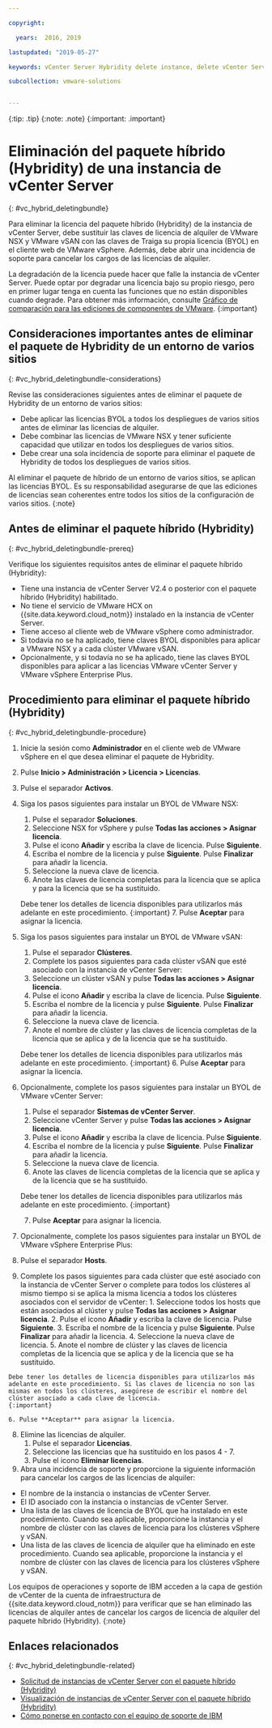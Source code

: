 ```yaml
---

copyright:

  years:  2016, 2019

lastupdated: "2019-05-27"

keywords: vCenter Server Hybridity delete instance, delete vCenter Server Hybridity, remove vCenter Server Hybridity

subcollection: vmware-solutions


---
```


{:tip: .tip}
{:note: .note}
{:important: .important}

# Eliminación del paquete híbrido (Hybridity) de una instancia de vCenter Server
{: #vc_hybrid_deletingbundle}

Para eliminar la licencia del paquete híbrido (Hybridity) de la instancia de vCenter Server, debe sustituir las claves de licencia de alquiler de VMware NSX y VMware vSAN con las claves de Traiga su propia licencia (BYOL) en el cliente web de VMware vSphere. Además, debe abrir una incidencia de soporte para cancelar los cargos de las licencias de alquiler.

La degradación de la licencia puede hacer que falle la instancia de vCenter Server. Puede optar por degradar una licencia bajo su propio riesgo, pero en primer lugar tenga en cuenta las funciones que no están disponibles cuando degrade. Para obtener más información, consulte [Gráfico de comparación para las ediciones de componentes de VMware](/docs/services/vmwaresolutions/archiref/solution?topic=vmware-solutions-solution-appendix).
{:important}

## Consideraciones importantes antes de eliminar el paquete de Hybridity de un entorno de varios sitios
{: #vc_hybrid_deletingbundle-considerations}

Revise las consideraciones siguientes antes de eliminar el paquete de Hybridity de un entorno de varios sitios:

* Debe aplicar las licencias BYOL a todos los despliegues de varios sitios antes de eliminar las licencias de alquiler.
* Debe combinar las licencias de VMware NSX y tener suficiente capacidad que utilizar en todos los despliegues de varios sitios.
* Debe crear una sola incidencia de soporte para eliminar el paquete de Hybridity de todos los despliegues de varios sitios.

Al eliminar el paquete de híbrido de un entorno de varios sitios, se aplican las licencias BYOL. Es su responsabilidad asegurarse de que las ediciones de licencias sean coherentes entre todos los sitios de la configuración de varios sitios.
{:note}

## Antes de eliminar el paquete híbrido (Hybridity)
{: #vc_hybrid_deletingbundle-prereq}

Verifique los siguientes requisitos antes de eliminar el paquete híbrido (Hybridity):

* Tiene una instancia de vCenter Server V2.4 o posterior con el paquete híbrido (Hybridity) habilitado.
* No tiene el servicio de VMware HCX on {{site.data.keyword.cloud_notm}} instalado en la instancia de vCenter Server.
* Tiene acceso al cliente web de VMware vSphere como administrador.
* Si todavía no se ha aplicado, tiene claves BYOL disponibles para aplicar a VMware NSX y a cada clúster VMware vSAN.
* Opcionalmente, y si todavía no se ha aplicado, tiene las claves BYOL disponibles para aplicar a las licencias VMware vCenter Server y VMware vSphere Enterprise Plus.

## Procedimiento para eliminar el paquete híbrido (Hybridity)
{: #vc_hybrid_deletingbundle-procedure}

1. Inicie la sesión como **Administrador** en el cliente web de VMware vSphere en el que desea eliminar el paquete de Hybridity.
2. Pulse **Inicio > Administración > Licencia > Licencias**.
3. Pulse el separador **Activos**.
4. Siga los pasos siguientes para instalar un BYOL de VMware NSX:
   1. Pulse el separador **Soluciones**.
   2. Seleccione NSX for vSphere y pulse **Todas las acciones > Asignar licencia**.
   3. Pulse el icono **Añadir** y escriba la clave de licencia. Pulse **Siguiente**.
   4. Escriba el nombre de la licencia y pulse **Siguiente**. Pulse **Finalizar** para añadir la licencia.
   5. Seleccione la nueva clave de licencia.
   6. Anote las claves de licencia completas para la licencia que se aplica y para la licencia que se ha sustituido.

   Debe tener los detalles de licencia disponibles para utilizarlos más adelante en este procedimiento.
   {:important}
   7. Pulse **Aceptar** para asignar la licencia.
5. Siga los pasos siguientes para instalar un BYOL de VMware vSAN:
   1. Pulse el separador **Clústeres**.
   2. Complete los pasos siguientes para cada clúster vSAN que esté asociado con la instancia de vCenter Server:
    1. Seleccione un clúster vSAN y pulse **Todas las acciones > Asignar licencia**.
    2. Pulse el icono **Añadir** y escriba la clave de licencia. Pulse **Siguiente**.
    3. Escriba el nombre de la licencia y pulse **Siguiente**. Pulse **Finalizar** para añadir la licencia.
    4. Seleccione la nueva clave de licencia.
    5. Anote el nombre de clúster y las claves de licencia completas de la licencia que se aplica y de la licencia que se ha sustituido.

    Debe tener los detalles de licencia disponibles para utilizarlos más adelante en este procedimiento.
    {:important}
    6. Pulse **Aceptar** para asignar la licencia.
6. Opcionalmente, complete los pasos siguientes para instalar un BYOL de VMware vCenter Server:
   1. Pulse el separador **Sistemas de vCenter Server**.
   2. Seleccione vCenter Server y pulse **Todas las acciones > Asignar licencia**.
   3. Pulse el icono **Añadir** y escriba la clave de licencia. Pulse **Siguiente**.
   4. Escriba el nombre de la licencia y pulse **Siguiente**. Pulse **Finalizar** para añadir la licencia.
   5. Seleccione la nueva clave de licencia.
   6. Anote las claves de licencia completas de la licencia que se aplica y de la licencia que se ha sustituido.

   Debe tener los detalles de licencia disponibles para utilizarlos más adelante en este procedimiento.
   {:important}

   7. Pulse **Aceptar** para asignar la licencia.
7. Opcionalmente, complete los pasos siguientes para instalar un BYOL de VMware vSphere Enterprise Plus:
  1. Pulse el separador **Hosts**.
  2. Complete los pasos siguientes para cada clúster que esté asociado con la instancia de vCenter Server o complete para todos los clústeres al mismo tiempo si se aplica la misma licencia a todos los clústeres asociados con el servidor de vCenter:
    1. Seleccione todos los hosts que están asociados al clúster y pulse **Todas las acciones > Asignar licencia**.
    2. Pulse el icono **Añadir** y escriba la clave de licencia. Pulse **Siguiente**.
    3. Escriba el nombre de la licencia y pulse **Siguiente**. Pulse **Finalizar** para añadir la licencia.
    4. Seleccione la nueva clave de licencia.
    5. Anote el nombre de clúster y las claves de licencia completas de la licencia que se aplica y de la licencia que se ha sustituido.

    Debe tener los detalles de licencia disponibles para utilizarlos más adelante en este procedimiento. Si las claves de licencia no son las mismas en todos los clústeres, asegúrese de escribir el nombre del clúster asociado a cada clave de licencia.
    {:important}

    6. Pulse **Aceptar** para asignar la licencia.
8. Elimine las licencias de alquiler.
   1. Pulse el separador **Licencias**.
   2. Seleccione las licencias que ha sustituido en los pasos 4 - 7.
   3. Pulse el icono **Eliminar licencias**.
9. Abra una incidencia de soporte y proporcione la siguiente información para cancelar los cargos de las licencias de alquiler:
  * El nombre de la instancia o instancias de vCenter Server.
  * El ID asociado con la instancia o instancias de vCenter Server.
  * Una lista de las claves de licencia de BYOL que ha instalado en este procedimiento. Cuando sea aplicable, proporcione la instancia y el nombre de clúster con las claves de licencia para los clústeres vSphere y vSAN.
  * Una lista de las claves de licencia de alquiler que ha eliminado en este procedimiento. Cuando sea aplicable, proporcione la instancia y el nombre de clúster con las claves de licencia para los clústeres vSphere y vSAN.

  Los equipos de operaciones y soporte de IBM acceden a la capa de gestión de vCenter de la cuenta de infraestructura de {{site.data.keyword.cloud_notm}} para verificar que se han eliminado las licencias de alquiler antes de cancelar los cargos de licencia de alquiler del paquete híbrido (Hybridity).
  {:note}

## Enlaces relacionados
{: #vc_hybrid_deletingbundle-related}

* [Solicitud de instancias de vCenter Server con el paquete híbrido (Hybridity)](/docs/services/vmwaresolutions/vcenter?topic=vmware-solutions-vc_hybrid_orderinginstance)
* [Visualización de instancias de vCenter Server con el paquete híbrido (Hybridity)](/docs/services/vmwaresolutions/vcenter?topic=vmware-solutions-vc_hybrid_viewinginstances)
* [Cómo ponerse en contacto con el equipo de soporte de IBM](/docs/services/vmwaresolutions/vmonic?topic=vmware-solutions-trbl_support)
